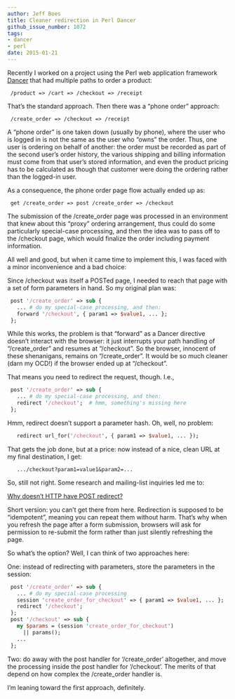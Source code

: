 ```yaml
---
author: Jeff Boes
title: Cleaner redirection in Perl Dancer
github_issue_number: 1072
tags:
- dancer
- perl
date: 2015-01-21
---
```




Recently I worked on a project using the Perl web application framework [Dancer](http://www.perldancer.org) that had multiple paths to order a product:

```plain
 /product => /cart => /checkout => /receipt
```

That’s the standard approach. Then there was a “phone order” approach:

```plain
 /create_order => /checkout => /receipt
```

A “phone order” is one taken down (usually by phone), where the user who is logged in is not the same as the user who “owns” the order. Thus, one user is ordering on behalf of another: the order must be recorded as part of the second user’s order history, the various shipping and billing information must come from that user’s stored information, and even the product pricing has to be calculated as though that customer were doing the ordering rather than the logged-in user.

As a consequence, the phone order page flow actually ended up as:

```plain
 get /create_order => post /create_order => /checkout
```

The submission of the /create_order page was processed in an environment that knew about this “proxy” ordering arrangement, thus could do some particularly special-case processing, and then the idea was to pass off to the /checkout page, which would finalize the order including payment information.

All well and good, but when it came time to implement this, I was faced with a minor inconvenience and a bad choice:

Since /checkout was itself a POSTed page, I needed to reach that page with a set of form parameters in hand. So my original plan was:

```perl
 post '/create_order' => sub {
   ... # do my special-case processing, and then:
   forward '/checkout', { param1 => $value1, ... };
 };
```

While this works, the problem is that “forward” as a Dancer directive doesn’t interact with the browser: it just interrupts your path handling of “/create_order” and resumes at “/checkout”. So the browser, innocent of these shenanigans, remains on “/create_order”. It would be so much cleaner (darn my OCD!) if the browser ended up at “/checkout”.

That means you need to redirect the request, though. I.e.,

```perl
 post '/create_order' => sub {
   ... # do my special-case processing, and then:
   redirect '/checkout';  # hmm, something's missing here
 };
```

Hmm, redirect doesn’t support a parameter hash. Oh, well, no problem:

```perl
   redirect url_for('/checkout', { param1 => $value1, ... });
```

That gets the job done, but at a price: now instead of a nice, clean URL at my final destination, I get:

```plain
   .../checkout?param1=value1&param2=...
```

So, still not right. Some research and mailing-list inquiries led me to:

[
Why doesn’t HTTP have POST redirect?
](https://programmers.stackexchange.com/questions/99894/why-doesnt-http-have-post-redirect)

Short version: you can’t get there from here. Redirection is supposed to be “idempotent”, meaning you can repeat them without harm. That’s why when you refresh the page after a form submission, browsers will ask for permission to re-submit the form rather than just silently refreshing the page.

So what’s the option? Well, I can think of two approaches here:

One: instead of redirecting with parameters, store the parameters in the session:

```perl
 post '/create_order' => sub {
   ... # do my special-case processing
   session 'create_order_for_checkout' => { param1 => $value1, ... };
   redirect '/checkout';
 };
 post '/checkout' => sub {
   my $params = (session 'create_order_for_checkout')
     || params();
   ...
 };
```

Two: do away with the post handler for ‘/create_order’ altogether, and move the processing inside the post handler for ‘/checkout’. The merits of that depend on how complex the /create_order handler is.

I’m leaning toward the first approach, definitely.


